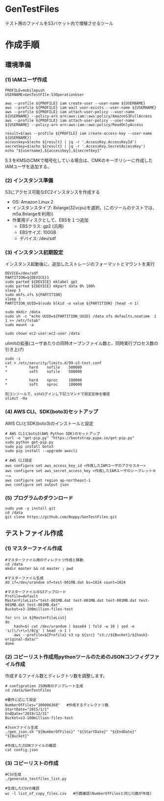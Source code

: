 # GenTestFiles
テスト用のファイルをS3バケット内で増殖させるツール





# 作成手順
## 環境準備
### (1) IAMユーザ作成
```
PROFILE=mobilepush
USERNAME=GenTestFIle-S3OperationUser

aws --profile ${PROFILE} iam create-user --user-name ${USERNAME}
aws --profile ${PROFILE} iam wait user-exists --user-name ${USERNAME}
aws --profile ${PROFILE} iam attach-user-policy --user-name ${USERNAME} --policy-arn arn:aws:iam::aws:policy/AmazonS3FullAccess
aws --profile ${PROFILE} iam attach-user-policy --user-name ${USERNAME} --policy-arn arn:aws:iam::aws:policy/ReadOnlyAccess

result=$(aws --profile ${PROFILE} iam create-access-key --user-name ${USERNAME})
accesskey=$(echo ${result} | jq -r '.AccessKey.AccessKeyId')
secretkey=$(echo ${result} | jq -r '.AccessKey.SecretAccessKey')
echo "${username},${accesskey},${secretkey}"
```
S３をKMSのCMKで暗号化している場合は、CMKのキーポリシーに作成したIAMユーザを追加する。

### (2) インスタンス準備
S3にアクセス可能なEC2インスタンスを作成する
- OS: Amazon Linux 2
- インスタンスタイプ: 8xlarge(32vcpu)を選択。(このツールのテストでは、m5a.8xlargeを利用))
- 作業用ディスクとして、EBSを１つ追加
    - EBSクラス: gp2 (汎用)
    - EBSサイズ: 100GB
    - デバイス: /dev/sdf

### (3) インスタンス初期設定
インスタンス起動後に、追加したストレージのフォーマットとマウントを実行
```
DEVICE=/dev/sdf
PARTITION=${DEVICE}1
sudo parted ${DEVICE} mklabel gpt
sudo parted ${DEVICE} mkpart data 0% 100%
sleep 3
sudo mkfs.xfs ${PARTITION}
sleep 3
PARTITION_UUID=$(sudo blkid -o value ${PARTITION} |head -n 1)

sudo mkdir /data
sudo sh -c "echo UUID=${PARTITION_UUID} /data xfs defaults,noatime  1   1 >> /etc/fstab"
sudo mount -a

sudo chown ec2-user:ec2-user /data
```

ulimitの拡張(ユーザあたりの同時オープンファイル数と、同時実行プロセス数の引き上げ)
```
sudo -i
cat > /etc/security/limits.d/99-s3-test.conf
*          hard    nofile    500000
*          soft    nofile    500000

*          hard    nproc     100000
*          soft    nproc     100000

別コンソールで、sshログインし下記コマンドで設定反映を確認
ulimit -Ha
```
### (4) AWS CLI、SDK(boto3)セットアップ
AWS CLIとSDK(boto3)のインストールと設定
```
# AWS CLIとboto3(AWS Python SDK)のセットアップ
curl -o "get-pip.py" "https://bootstrap.pypa.io/get-pip.py" 
sudo python get-pip.py
sudo pip install boto3
sudo pip install --upgrade awscli

# AWS CLI設定
aws configure set aws_access_key_id <作成したIAMユーザのアクセスキー>
aws configure set aws_secret_access_key <作成したIAMユーザのシークレットキー>
aws configure set region ap-northeast-1
aws configure set output json
```
### (5) プログラムのダウンロード
```
sudo yum -y install git
cd /data
git clone https://github.com/Noppy/GenTestFiles.git
```

## テストファイル作成
### (1) マスターファイル作成
```
#マスターファイル用のディレクトリ作成と移動
cd /data
mkdir master && cd master ; pwd

#マスターファイル生成
dd if=/dev/urandom of=test-001MB.dat bs=1024 count=1024

#マスターファイルのS3アップロード
Profile=default
MasterFileList="test-001MB.dat test-001MB.dat test-001MB.dat test-001MB.dat test-001MB.dat"
Bucket=s3-100million-files-test

for src in ${MasterFileList}
do
    hash=$( cat /dev/urandom | base64 | fold -w 10 | sed -e 's/[\/\+\=]/0/g' | head -n 1 )
    aws --profile=${Profile} s3 cp ${src} "s3://${Bucket}/${hash}-original-data/"
done
```

### (2) コピーリスト作成用pythonツールのためのJSONコンフィグファイル作成
作成するファイル数とディレクトリ数を調整します。
```
# configration JSON用のテンプレート生成
cd /data/GenTestFiles

#要件に応じて設定
NumberOfFiles="100006368"   #作成するディレクトリ数
StartDate="2015/1/1"
EndDate="2019/12/31"
Bucket=s3-100million-files-test

#Jsonファイル生成
./gen_json.sh "${NumberOfFiles}" "${StartDate}" "${EndDate}" "${Bucket}"

#作成したJSONファイルの確認
cat config.json
```

### (3) コピーリストの作成
```
#CSV生成
./generate_testfiles_list.py

#生成したCSVの確認
wc -l list_of_copy_files.csv   #行数確認(NumberOfFilesと同じ行数が作成)
```